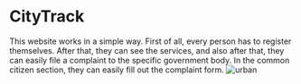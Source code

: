 # CityTrack
This website works in a simple way. First of all, every person has to register themselves. After that, they can see the services, and also after that, they can easily file a complaint to the specific government body. In the common citizen section, they can easily fill out the complaint form.
![urban](https://user-images.githubusercontent.com/101285245/230761753-e9396f9c-8664-492e-9bcf-75e2745e60d0.jpg)
